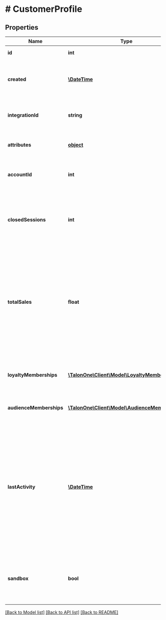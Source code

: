 # # CustomerProfile

## Properties

Name | Type | Description | Notes
------------ | ------------- | ------------- | -------------
**id** | **int** | Internal ID of this entity. | 
**created** | [**\DateTime**](\DateTime.md) | The time this entity was created. The time this entity was created. | 
**integrationId** | **string** | The integration ID set by your integration layer. | 
**attributes** | [**object**](.md) | Arbitrary properties associated with this item. | 
**accountId** | **int** | The ID of the Talon.One account that owns this profile. | 
**closedSessions** | **int** | The total amount of closed sessions by a customer. A closed session is a successful purchase. | 
**totalSales** | **float** | The total amount of money spent by the customer **before** discounts are applied.  The total sales amount excludes the following: - Cancelled or reopened sessions. - Returned items. | 
**loyaltyMemberships** | [**\TalonOne\Client\Model\LoyaltyMembership[]**](LoyaltyMembership.md) | **DEPRECATED** A list of loyalty programs joined by the customer. | [optional] 
**audienceMemberships** | [**\TalonOne\Client\Model\AudienceMembership[]**](AudienceMembership.md) | The audiences the customer belongs to. | [optional] 
**lastActivity** | [**\DateTime**](\DateTime.md) | Timestamp of the most recent event received from this customer. This field is updated on calls that trigger the Rule Engine and that are not [dry requests](https://docs.talon.one/docs/dev/integration-api/dry-requests/#overlay).  For example, [reserving a coupon](https://docs.talon.one/integration-api#operation/createCouponReservation) for a customer doesn&#39;t impact this field. | 
**sandbox** | **bool** | Shows whether the customer is part of a sandbox or live Application. See the [docs](https://docs.talon.one/docs/product/applications/overview#application-environments). | [optional] 

[[Back to Model list]](../../README.md#documentation-for-models) [[Back to API list]](../../README.md#documentation-for-api-endpoints) [[Back to README]](../../README.md)


